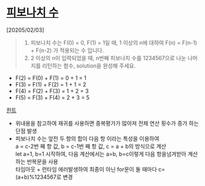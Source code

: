 # [피보나치 수](https://school.programmers.co.kr/learn/courses/30/lessons/12945)

[20205/02/03]

> 1.  피보나치 수는 F(0) = 0, F(1) = 1일 때, 1 이상의 n에 대하여 F(n) = F(n-1) + F(n-2) 가 적용되는 수 입니다.
> 2.  2 이상의 n이 입력되었을 때, n번째 피보나치 수를 1234567으로 나눈 나머지를 리턴하는 함수, solution을 완성해 주세요.

- F(2) = F(0) + F(1) = 0 + 1 = 1
- F(3) = F(1) + F(2) = 1 + 1 = 2
- F(4) = F(2) + F(3) = 1 + 2 = 3
- F(5) = F(3) + F(4) = 2 + 3 = 5

[힌트](https://school.programmers.co.kr/learn/courses/14743/lessons/116433) <br />
- 위내용을 참고하여 재귀를 사용하면 중복평가가 많아져 전체 연산 횟수가 증가 하는 단점 발생 <br />
- 피보나치 수는 앞전 두 항의 합이 다음 항 이라는 특성을 이용하여<br />
a = c-2번 째 항 값, b = c-1번 째 항 값, c = a + b의 방식으로 계산<br />
let a=1, b=1 시작하여, 다음 계산에서는 a=b, b=c이렇게 다음 항을넘겨받아 계산하는 반복문을 사용<br />
타임아웃 + 런타임 에러발생하여 최종이 아닌 for문이 돌 때마다 c=(a+b)%1234567로 변경
